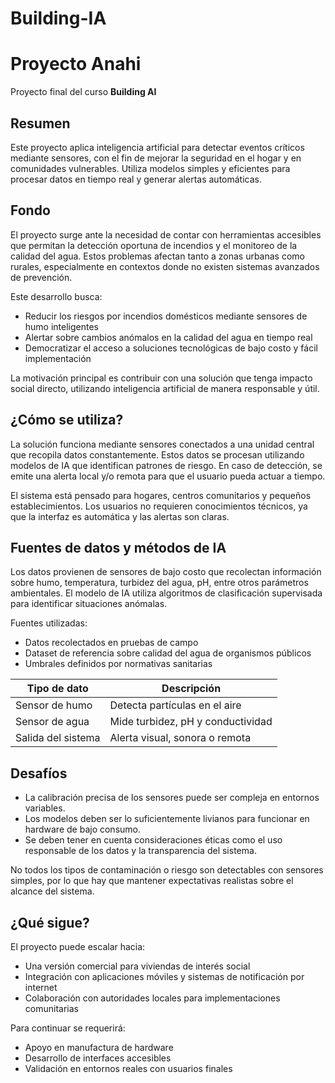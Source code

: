 # Building-IA
<!-- Esta es la plantilla de rebajas para el proyecto final del curso Building AI, 
Creado por Reaktor Innovations y la Universidad de Helsinki. -->

# Proyecto Anahi

Proyecto final del curso **Building AI**

## Resumen

Este proyecto aplica inteligencia artificial para detectar eventos críticos mediante sensores, con el fin de mejorar la seguridad en el hogar y en comunidades vulnerables. Utiliza modelos simples y eficientes para procesar datos en tiempo real y generar alertas automáticas.

## Fondo

El proyecto surge ante la necesidad de contar con herramientas accesibles que permitan la detección oportuna de incendios y el monitoreo de la calidad del agua. Estos problemas afectan tanto a zonas urbanas como rurales, especialmente en contextos donde no existen sistemas avanzados de prevención.

Este desarrollo busca:
* Reducir los riesgos por incendios domésticos mediante sensores de humo inteligentes
* Alertar sobre cambios anómalos en la calidad del agua en tiempo real
* Democratizar el acceso a soluciones tecnológicas de bajo costo y fácil implementación

La motivación principal es contribuir con una solución que tenga impacto social directo, utilizando inteligencia artificial de manera responsable y útil.

## ¿Cómo se utiliza?

La solución funciona mediante sensores conectados a una unidad central que recopila datos constantemente. Estos datos se procesan utilizando modelos de IA que identifican patrones de riesgo. En caso de detección, se emite una alerta local y/o remota para que el usuario pueda actuar a tiempo.

El sistema está pensado para hogares, centros comunitarios y pequeños establecimientos. Los usuarios no requieren conocimientos técnicos, ya que la interfaz es automática y las alertas son claras.


## Fuentes de datos y métodos de IA

Los datos provienen de sensores de bajo costo que recolectan información sobre humo, temperatura, turbidez del agua, pH, entre otros parámetros ambientales. El modelo de IA utiliza algoritmos de clasificación supervisada para identificar situaciones anómalas.

Fuentes utilizadas:
* Datos recolectados en pruebas de campo
* Dataset de referencia sobre calidad del agua de organismos públicos
* Umbrales definidos por normativas sanitarias

| Tipo de dato     | Descripción                        |
| ---------------- | ---------------------------------- |
| Sensor de humo   | Detecta partículas en el aire      |
| Sensor de agua   | Mide turbidez, pH y conductividad  |
| Salida del sistema | Alerta visual, sonora o remota     |

## Desafíos

* La calibración precisa de los sensores puede ser compleja en entornos variables.
* Los modelos deben ser lo suficientemente livianos para funcionar en hardware de bajo consumo.
* Se deben tener en cuenta consideraciones éticas como el uso responsable de los datos y la transparencia del sistema.

No todos los tipos de contaminación o riesgo son detectables con sensores simples, por lo que hay que mantener expectativas realistas sobre el alcance del sistema.

## ¿Qué sigue?

El proyecto puede escalar hacia:
* Una versión comercial para viviendas de interés social
* Integración con aplicaciones móviles y sistemas de notificación por internet
* Colaboración con autoridades locales para implementaciones comunitarias

Para continuar se requerirá:
* Apoyo en manufactura de hardware
* Desarrollo de interfaces accesibles
* Validación en entornos reales con usuarios finales

